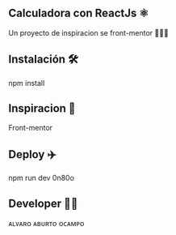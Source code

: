 ## Calculadora con ReactJs ⚛️

Un proyecto de inspiracion se front-mentor 🧑🏾‍🚀

## Instalación 🛠️

npm install 

## Inspiracion 🔆 

Front-mentor

## Deploy ✈️

npm run dev
 0n80o
## Developer 🥷🏾

ᴀʟᴠᴀʀᴏ ᴀʙᴜʀᴛᴏ ᴏᴄᴀᴍᴘᴏ 
